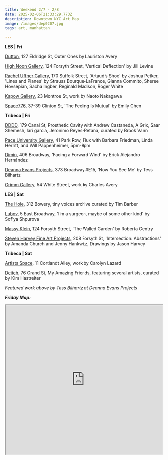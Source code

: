 ```yaml
---
title: Weekend 2/7 - 2/8
date: 2025-02-06T21:33:29.773Z
description: Downtown NYC Art Map
image: /images/dep0207.jpg
tags: art, manhattan

---
```

**L﻿ES | Fri**

[Dutton](https://soniadutton.com/), 127 Eldridge St, Outer Ones by Lauriston Avery

[High Noon Gallery](https://www.highnoongallery.com/vertical-deflection), 124 Forsyth Street, 'Vertical Deflection' by Jill Levine

[Rachel Uffner Gallery](https://www.racheluffnergallery.com/exhibitions), 170 Suffolk Street, 'Artaud’s Shoe' by Joshua Petker, 'Lines and Planes' by Strauss Bourque-LaFrance, Gianna Commito, Sheree Hovsepian, Sacha Ingber, Reginald Madison, Roger White

[Kapow Gallery](https://instagram.com/kapowgallery), 23 Montroe St, work by Naoto Nakagawa

[Space776](https://www.space776.com/), 37-39 Clinton St, 'The Feeling Is Mutual' by Emily Chen

**T﻿ribeca | Fri**

[D﻿DDD](https://dddd.pictures/), 179 Canal St, Prosthetic Cavity with Andrew Castaneda, A Grix, Saar Shemesh, lari garcia, Jeronimo Reyes-Retana, curated by Brook Vann

[Pace University Gallery](https://www.pace.edu/dyson/life-dyson/art-gallery), 41 Park Row, Flux with Barbara Friedman, Linda Herritt, and Will Pappenheimer, 5pm-8pm

[Dimin](https://www.dimin.nyc/exhibitions/26-erick-alejandro-hernandez-facing-a-forward-wind/press_release_text/), 406 Broadway, 'Facing a Forward Wind' by Erick Alejandro Hernández

[Deanna Evans Projects](https://www.deannaevansprojects.com/tess-bilhartz), 373 Broadway #E15, 'Now You See Me' by Tess Bilhartz

[Grimm Gallery](https://grimmgallery.com/exhibitions/312-charles-avery/), 54 White Street, work by Charles Avery

**L﻿ES | Sat**

[The Hole](https://thehole.com/exhibitions/tinyvices-archive-20th-anniversary-exhibition), 312 Bowery, tiny voices archive curated by Tim Barber

[Lubov](https://lubov.nyc/), 5 East Broadway, 'I’m a surgeon, maybe of some other kind' by Sof’ya Shpurova

[Massy Klein](https://www.masseyklein.com/exhibitions/78-roberta-gentry-the-walled-garden/), 124 Forsyth Street, 'The Walled Garden' by Roberta Gentry

[Steven Harvey Fine Art Projects](https://shfap.com/), 208 Forsyth St, 'Intersection: Abstractions' by Amanda Church and Jenny Hankwitz, Drawings by Jason Harvey

**T﻿ribeca | Sat**

[Artists Space](https://artistsspace.org/exhibitions), 11 Cortlandt Alley, work by Carolyn Lazard

[Deitch](https://deitch.com/new-york/exhibitions), 76 Grand St, My Amazing Friends, featuring several artists, curated by Kim Hastreiter

*F﻿eatured work above by Tess Bilhartz at Deanna Evans Projects*

***F﻿riday Map:***

<iframe src="https://www.google.com/maps/d/u/1/embed?mid=10gST-mTpSf_vyklWerLHXKaSju0Piqo&ehbc=2E312F" width="100%" height="480"></iframe>